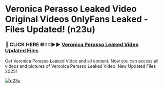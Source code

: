 # Veronica Perasso Leaked Video Original Videos 0nlyFans Leaked - Files Updated! (n23u)

<h3>🔴 CLICK HERE 🌐==►► <a href="https://tinyurl.com/2wckxsce" rel="nofollow">Veronica Perasso Leaked Video Updated Files</a></h3>

Get Veronica Perasso Leaked Video and all content. Now you can access all videos and pictures of Veronica Perasso Leaked Video. New Updated Files 2025!

[![n23u](https://i.imgur.com/AFduVYN.gif)](https://tinyurl.com/2wckxsce)
